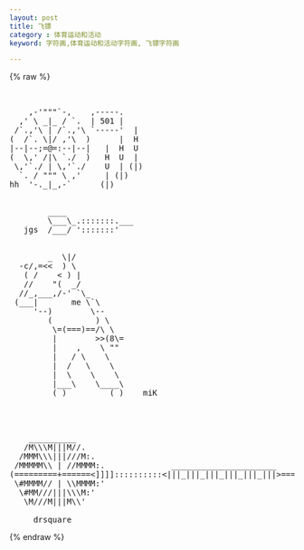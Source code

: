 ```yaml
---
layout: post
title: 飞镖
category : 体育运动和活动
keyword: 字符画,体育运动和活动字符画, 飞镖字符画

---
```

{% raw %}
<pre>


    ,-'"""`-,    ,-----.
  ,' \ _|_ / `.  | 501 |
 /`.,'\ | /`.,'\ `-----'  |
(  /`. \|/ ,'\  )      |  H
|--|--;=@=:--|--|   |  H  U
(  \,' /|\ `./  )   H  U  |
 \,'`./ | \,'`./    U  | (|)
  `. / """ \ ,'     | (|)
hh  '-._|_,-`      (|)


        ____
        \___\_.:::::::.___
   jgs  /___/ ':::::::'


        _  \|/
  -c/,=<<  ) \
   ( /    < ) |
   //    "(  _/
  //_,___,/-' `\_
 (___|       me \`\
     '--)        \--
        (         ) \
         \=(===)==/\ \
         |        >>(8\=
         |    ,    \ ""
         |   / \    \
         |  /   \    \
         |  \    \    \
         |___\    \____\
         ( )         ( )    miK


                                             
                                             
    __________                                    
   /M\\\M|||M//.                                  
  /MMM\\\|||///M:.                                
 /MMMMM\\ | //MMMM:.              ______________________
(=========+======<]]]]::::::::::<|||_|||_|||_|||_|||_|||>=========-
 \#MMMM// | \\MMMM:'                              
  \#MM///|||\\\M:'                                 
   \M///M|||M\\'                                  
                                             
     drsquare </pre>
{% endraw %}
